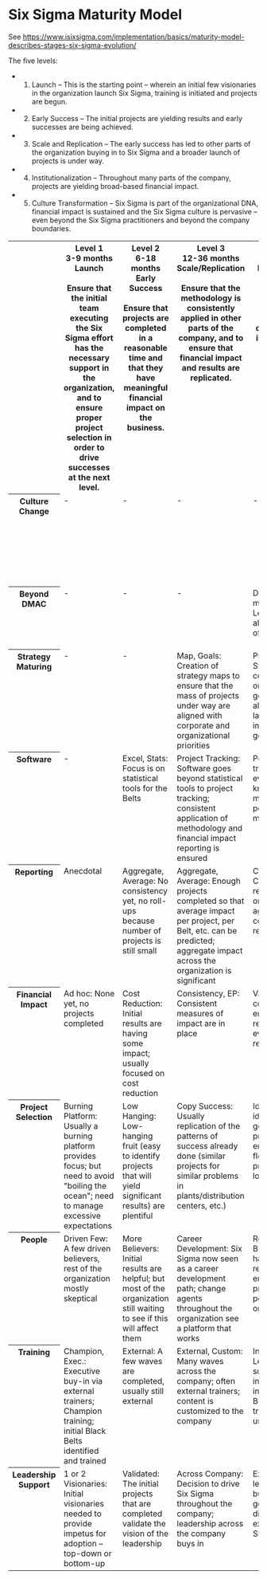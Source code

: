 # Six Sigma Maturity Model

See https://www.isixsigma.com/implementation/basics/maturity-model-describes-stages-six-sigma-evolution/

The five levels:

* 1. Launch – This is the starting point – wherein an initial few visionaries in the organization launch Six Sigma, training is initiated and projects are begun.

* 2. Early Success – The initial projects are yielding results and early successes are being achieved.

* 3. Scale and Replication – The early success has led to other parts of the organization buying in to Six Sigma and a broader launch of projects is under way.

* 4. Institutionalization – Throughout many parts of the company, projects are yielding broad-based financial impact.

* 5. Culture Transformation – Six Sigma is part of the organizational DNA, financial impact is sustained and the Six Sigma culture is pervasive – even beyond the Six Sigma practitioners and beyond the company boundaries.


<style>
tr,td {
  vertical-align:top !important;
}
</style>

<table>

<tr>

<th></th>

<th>Level 1
<br>3-9 months
<br>Launch
<br><br>Ensure that the initial team executing the Six Sigma effort has the necessary support in the organization, and to ensure proper project selection in order to drive successes at the next level.
</th>

<th>Level 2
<br>6-18 months
<br>Early Success
<br><br>Ensure that projects are completed in a reasonable time and that they have meaningful financial impact on the business.
</th>

<th>Level 3
<br>12-36 months
<br>Scale/Replication
<br><br>Ensure that the methodology is consistently applied in other parts of the company, and to ensure that financial impact and results are replicated.
</th>

<th>Level 4
<br>24-48+ months
<br>Institutionalization
<br><br>Set up consistent processes for Six Sigma execution, while allowing for controlled variation in different parts of the company.
</th>

<th>Level 5
<br>48+ months
<br>Culture Transformation
<br><br>Keep Six Sigma fresh, and innovate in the new areas where it can be applied as the company inevitably goes through natural business cycles of growth, threat, acquisitions, etc.</p>
</td>

</th>

</tr>

<tr>

<th>Culture Change</th>

<td>-</td>

<td>-</td>

<td>-</td>

<td>-</td>

<td>DNA of Org.: Entire organization operates at a higher performance level; Six Sigma embedded
in culture; extends to customers, vendors, supply chain, distribution chain</td>

</tr>

<tr>

<th>Beyond DMAC</th>

<td>-</td>

<td>-</td>

<td>-</td>

<td>DFS, Lean: DMAIC is mastered; but DFSS, Lean, Kaizen, etc. also are integral parts of the organization</td>

<td>IT, Product Dev: Six Sigma is being applied in spirit to all project portfolios – new products, IT projects</td>

</tr>

<tr>

<th>Strategy Maturing</th>

<td>-</td>

<td>-</td>

<td>Map, Goals:	Creation of strategy maps to ensure that the mass of projects under way
are aligned with corporate and organizational priorities</td>

<td>Project Roll-up: Strategy maps at corporate and organizational level; going beyond alignment,
to actually launch projects to impact the strategic goals</td>

<td>Full Closed-Loop: Full closed-loop of strategy, to projects, to roll-up of project results, to organization’s strategic goals</td>

</tr>

<tr>

<th>Software</th>

<td>-</td>

<td>Excel, Stats: Focus is on statistical tools for the Belts</td>

<td>Project Tracking: Software goes beyond statistical tools to project tracking; consistent application of methodology and financial impact reporting is ensured</td>

<td>Portfolo Mgt.: Project tracking typically evolves to include knowledge management and portfolio management</td>

<td>Strategy + Portfolio: Integrated portfolio and strategy management across the enterprise; replacement of legacy applications by vendor applications</td>

</tr>

<tr>

<th>Reporting</th>

<td>Anecdotal</td>

<td>Aggregate, Average: No consistency yet, no roll-ups because number of projects is still small</td>

<td>Aggregate, Average:	Enough projects completed so that average impact per project, per Belt, etc.
can be predicted; aggregate impact across the organization is significant</td>

<td>Cross-org Comps.: Comparison of results for each organizational unit; aggregate corporate-wide results are reported</td>

<td>Multi-Year History: Comparison of results for each organizational unit routinely done; aggregate corporate-wide results are reported</td>

</tr>

<tr>

<th>Financial Impact</th>

<td>Ad hoc: None yet, no projects completed</td>

<td>Cost Reduction: Initial results are having some impact; usually focused on cost reduction</td>

<td>Consistency, EP: Consistent measures of impact are in place</td>

<td>Validation: Strict controls in place to ensure validation of results; measures evolve to include revenue impact</td>

<td>General Ledger: Strict controls in place to ensure validation of results; measures include revenue impact</td>

</tr>

<tr>

<th>Project Selection</th>

<td>Burning Platform: Usually a burning platform provides focus; but need to avoid "boiling the ocean"; need to manage excessive
expectations</td>

<td>Low Hanging: Low-hanging fruit (easy to identify projects that will yield significant results) are plentiful</td>

<td>Copy Success: Usually replication of the patterns of success already done (similar projects
for similar problems in plants/distribution centers, etc.)</td>

<td>Idea Pipeline: Formal idea-generation/evaluation process in place to ensure continued flow
of meaningful projects; no more low-hanging fruit</td>

<td>Formalized Eval.: Formal idea-generation/evaluation process in place to ensure continued flow of meaningful projects</td>

</tr>

<tr>

<th>People</th>

<td>Driven Few: A few driven believers, rest of the organization mostly skeptical</td>

<td>More Believers: Initial results are helpful; but most of the organization still waiting to see if this will affect them</td>

<td>Career Development: Six Sigma now seen as a career development path; change agents throughout
the organization see a platform that works</td>

<td>Repatriated: Initial Black Belt waves have been repatriated, with enhanced career prospects
and positions in the organization</td>

<td>Majority: Initial Black Belt waves have been repatriated, have risen in career stature
and positions in the organization</td>

</tr>

<tr>

<th>Training</th>

<td>Champion, Exec.: Executive buy-in via external trainers; Champion training; initial Black Belts identified and trained</td>

<td>External: A few waves are completed, usually still external</td>

<td>External, Custom: Many waves across the company; often external trainers; content is customized to the company</td>

<td>Internal, e-Learnning: Very large scale; usually internalized, use of in-house Master Black Belts as
trainers; e-learning is used for scale</td>

<td>Internal, Speciality: Very large scale; usually internalized, use of in-house Master Black Belts as
trainers; e-learning is used for scale</td>

</tr>

<tr>

<th>Leadership Support</th>

<td>1 or 2 Visionaries: Initial visionaries needed to provide impetus for adoption – top-down or bottom-up</td>

<td>Validated: The initial projects that are completed validate the vision of the leadership</td>

<td>Across Company: Decision to drive Six Sigma throughout the company; leadership across the company buys in</td>

<td>Expected: Top leadership across the business units, geographies and divisions are all
expected to be Six Sigma supporters</td>

<td>Ingrained: Top leadership across the business units, geographies and divisions are all
expected to be Six Sigma supporters</td>

</tr>

</table>
